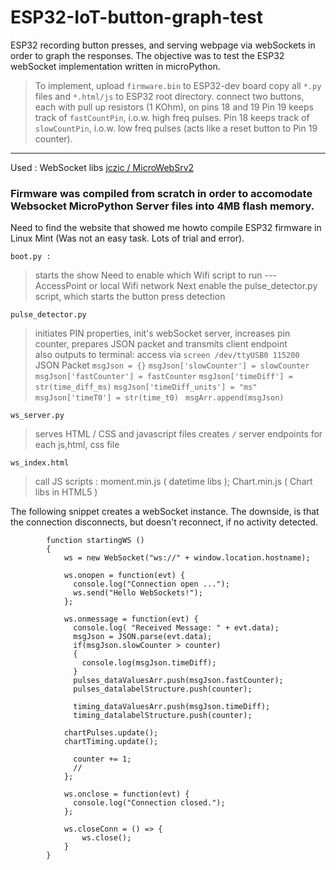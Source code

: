 # ESP32-IoT-button-graph-test
ESP32 recording button presses, and serving webpage via webSockets in order to graph the responses.
The objective was to test the ESP32 webSocket implementation written in microPython.

> To implement, upload `firmware.bin` to ESP32-dev board
> copy all `*.py` files and `*.html/js` to ESP32 root directory.
> connect two buttons, each with pull up resistors (1 KOhm), on pins 18 and 19 
> Pin 19 keeps track of `fastCountPin`, i.o.w.  high freq pulses.
> Pin 18 keeps track of `slowCountPin`, i.o.w.  low freq pulses (acts like a reset button to Pin 19 counter).

---


Used : WebSocket libs [ jczic / MicroWebSrv2 ](https://github.com/jczic/MicroWebSrv2/) 
### Firmware was compiled from scratch in order to accomodate Websocket MicroPython Server files into 4MB flash memory.

Need to find the website that showed me howto compile ESP32 firmware in Linux Mint  (Was not an easy task.  Lots of trial and error).
```
boot.py :	
```
> starts the show 
> Need to enable which Wifi script to run ---  AccessPoint or local Wifi network
> Next enable the pulse_detector.py script,  which starts the button press detection


```
pulse_detector.py
```
> initiates PIN properties, init's webSocket server, increases pin counter, prepares JSON packet and transmits client endpoint  
> also outputs to terminal:  access via `screen /dev/ttyUSB0 115200`
>  JSON Packet
> `msgJson = {}`
> `msgJson['slowCounter'] = slowCounter`
> `msgJson['fastCounter'] = fastCounter`
> `msgJson['timeDiff'] = str(time_diff_ms)`
> `msgJson['timeDiff_units'] = "ms"`
> `msgJson['timeT0'] = str(time_t0) ` 
> `msgArr.append(msgJson)`

```
ws_server.py
```
> serves HTML / CSS and javascript files
> creates `/` server endpoints for each js,html, css file 

```
ws_index.html
```
> call JS scripts :  moment.min.js ( datetime libs ); Chart.min.js ( Chart libs in HTML5 <canvas> )  
>



The following snippet creates a webSocket instance.  The downside, is that the connection disconnects, but doesn't reconnect, if no activity detected. 

```
        function startingWS ()
        {
            ws = new WebSocket("ws://" + window.location.hostname);

            ws.onopen = function(evt) { 
              console.log("Connection open ..."); 
              ws.send("Hello WebSockets!");
            };

            ws.onmessage = function(evt) {
              console.log( "Received Message: " + evt.data);
              msgJson = JSON.parse(evt.data);
              if(msgJson.slowCounter > counter)
              {
                console.log(msgJson.timeDiff);
              }
              pulses_dataValuesArr.push(msgJson.fastCounter);
              pulses_datalabelStructure.push(counter);

              timing_dataValuesArr.push(msgJson.timeDiff);
              timing_datalabelStructure.push(counter);

            chartPulses.update();
            chartTiming.update();

              counter += 1;
              //
            };

            ws.onclose = function(evt) {
              console.log("Connection closed.");
            };

            ws.closeConn = () => {
                ws.close();
            }
        }
```


